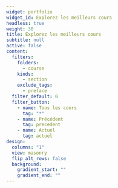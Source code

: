 ```yaml
---
widget: portfolio
widget_id: Explorez les meilleurs cours
headless: true
weight: 30
title: Explorez les meilleurs cours
subtitle: null
active: false
content:
  filters:
    folders:
      - course
    kinds:
      - section
    exclude_tags:
      - preface
  filter_default: 0
  filter_button:
    - name: Tous les cours
      tag: "*"
    - name: Précédent
      tag: precedent
    - name: Actuel
      tag: actuel
design:
  columns: "1"
  view: masonry
  flip_alt_rows: false
  background:
    gradient_start: ""
    gradient_end: ""
---
```

